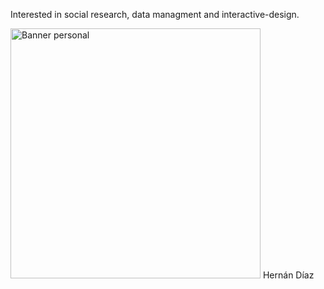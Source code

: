 
Interested in social research, data managment and interactive-design.

<p align="left">
  <img src="https://d3nmwx7scpuzgc.cloudfront.net/sites/default/files/amazonas_003_0.jpg" alt="Banner personal" width="400"/>
  Hernán Díaz
</p>


